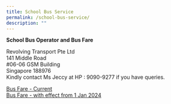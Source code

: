 ```yaml
---
title: School Bus Service
permalink: /school-bus-service/
description: ""
---
```

**School Bus Operator and Bus Fare**

Revolving Transport Pte Ltd<br>
141 Middle Road<br>
#06-06 GSM Building<br>
Singapore 188976<br>
Kindly contact Ms Jeccy at HP : 9090-9277 if you have queries.

[Bus Fare - Current](/files/scgps-school-bus-services.pdf)<br>
[Bus Fare - with effect from 1 Jan 2024](/files/school_bus_operator_and_nte_price.pdf)